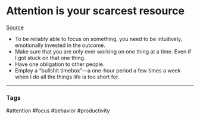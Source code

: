 # Attention is your scarcest resource

[Source](https://www.benkuhn.net/attention/)

- To be reliably able to focus on something, you need to be intuitively, emotionally invested in the outcome.
- Make sure that you are only ever working on one thing at a time. Even if I got stuck on that one thing.
- Have one obligation to other people.
- Employ a “bullshit timebox”—a one-hour period a few times a week when I do all the things life is too short for.


---
### Tags
#attention #focus #behavior #productivity
